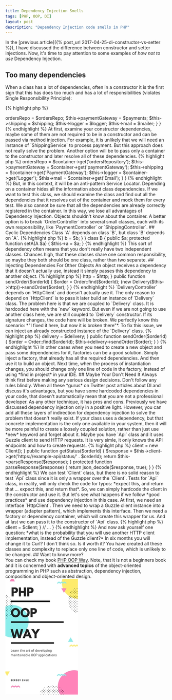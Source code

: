 ```yaml
---
title: Dependency Injection Smells
tags: [PHP, OOP, DI]
layout: post
description: "Dependency Injection code smells in PHP"
---
```


In the [previous article]({% post_url 2017-04-25-di-constructor-vs-setter %}), I have discussed the difference between constructor and setter injections. Now, it's time to pay attention to some examples of *how not to use* Dependency Injection.

## Too many dependencies

When a class has a lot of dependencies, often in a constructor it is the first sign that this has does too much and has a lot of responsibilities (violates Single Responsibility Principle):

{% highlight php %}
<?php

class OrderController
{
    public function __construct(
            OrdersRepository $ordersRepo, 
            PaymentGateway $payments, 
            ShippingService $shipping,
            Logger $logger
            Email $mailer
            )
    {
        $this->ordersRepo = $ordersRepo;
        $this->paymentGateway = $payments;
        $this->shipping = $shipping;
        $this->logger = $logger;
        $this->mail = $mailer;
    }
}
{% endhighlight %}

At first, examine your constructor dependencies, maybe some of them are not required to be in a constructor and can be passed via method injection. For example, it is unlikely that we will need an instance of `ShippingService` to process payment. But this approach does not really solve the problem. 

Another option will be to pass only a container to the constructor and later resolve all of these dependencies.

{% highlight php %}
<?php

class OrderController
{
    public function __construct(Container $container)
    {
        $this->ordersRepo = $container->get('ordersRepository');
        $this->paymentGateway = $container->get('paymentGateway');
        $this->shipping = $container->get('PaymentGateway');
        $this->logger = $container->get('Logger');
        $this->mail = $container->get('Email');
    }
}
{% endhighlight %}

But, in this context, it will be an anti-pattern Service Locator. Depending on a container hides all the information about class dependencies. If we want to test this class, we should examine the class and find out all the dependencies that it resolves out of the container and mock them for every test. We also cannot be sure that all the dependencies are already correctly registered in the container. In this way, we lose all advantages of Dependency Injection. Objects shouldn't know about the container.

A better option is to break `OrderController` into several small classes, each with its own responsibility, like `PaymentController` or `ShippingController`.

## Cyclic Dependencies

Class `A` depends on class `B`, but class `B` depends on `A`.

{% highlight php %}
<?php

class A {
    protected $b;

    public function __construct(B $b) {
        $this->b = $b;
    }
}

class B {
    public $a;

    protected function setA(A $a) {
        $this->a = $a;
    }
{% endhighlight %}

This sort of dependency often means that you don't really have two independent classes. Chances high, that these classes share one common responsibility, so maybe they both should be one class, rather than two separate.


## Injecting Dependencies For Other Objects

An object receives a dependency that it doesn't actually use, instead it simply passes this dependency to another object.

{% highlight php %}
<?php

class DeliveryController 
{
    protected $http;

    public function __construct(HttpClient $http)
    {
        $this->http = $http;
    }

    public function sendOrder($orderId)
    {
        $order = Order::find($orderId);

        (new Delivery($this->http))->sendOrder($order);
    }
}
{% endhighlight %}

`DeliveryController` depends on `HttpClient` and doesn't actually use it. The only reason to depend on `HttpClient` is to pass it later build an instance of `Delivery` class. The problem here is that we are coupled to `Delivery` class. It is hardcoded here with the `new` keyword. But even if we are not going to use another class here, we are still coupled to `Delivery` constructor. If its signature changes, the code here will be broken. We perfectly know this scenario: *"I fixed it here, but now it is broken there"*. To fix this issue, we can inject an already constructed instance of the `Delivery` class.

{% highlight php %}
<?php

class DeliveryController 
{
    protected $delivery;

    public function __construct(Delivery $delivery)
    {
        $this->delivery = $delivery;
    }

    public function sendOrder($orderId)
    {
        $order = Order::find($orderId);

        $this->delivery->sendOrder($order);
    }
}
{% endhighlight %}

In other cases when you need to create a new object and pass some dependencies for it, factories can be a good solution. Simply inject a factory, that already has all the required dependencies. And then use it to build an object. Next time, when the process of instantiation changes, you should change only one line of code in the factory, instead of using *find in project* in your IDE.

## Maybe Your Don't Need It

Always think first before making any serious design decisions. Don't follow any rules blindly. When all these *gurus* on Twitter post articles about DI and discuss it's advantages, but you have some hardcoded dependencies in your code, that doesn't automatically mean that you are not a professional developer. As any other technique, it has pros and cons. Previously we have discussed dependency injection only in a positive light. However, you can add all these layers of indirection for dependency injection to solve the problem that doesn't really exist. If your class uses a dependency, but that concrete implementation is the only one available in your system, then it will be more painful to create a loosely coupled solution, rather than just use *new* keyword and forget about it.

Maybe you have `Api` class and it uses Guzzle client to send HTTP requests. It is very simle, it only knows the API endpoints and how to create requests. 

{% highlight php %}
<?php

namespace App\Api;

use GuzzleHttp\Client;

class Api 
{
    protected $client;

    public function __construct()    
    {
        $this->client = new Client();
    }

    public function getStatus($orderId)
    {
        $response = $this->client->get('https://example-api/status/' . $orderId);

        return $this->parseResponse($response);
    }

    protected function parseResponse($response)
    {
        return json_decode($response, true);
    }
}
{% endhighlight %}

We can test `Client` class, but there is no solid reason to test `Api` class since it is only a wrapper over the `Client`. Tests for `Api` class, in reality, will only check the code for typos: *expect this, and return that ... expect this, and return that*. So, we can simply hardcode the client in the constructor and use it.  

But let's see what happens if we follow *good practices* and use dependency injection in this case. At first, we need an interface `HttpClient`. Then we need to wrap a Guzzle client instance into a wrapper (adapter pattern), which implements this interface. Then we need a factory or dependency container, which will create this wrapper for us. And at last we can pass it to the constructor of `Api` class. 


{% highlight php %}
<?php

interface HttpClient {
    // ...
}

class GuzzleAdapter implements HttpClient{
    // ...
}

class Api 
{
    protected $client;

    public function __construct(HttpClient $client)    
    {
        $this->client = $client;
    }

    // ... 
}
{% endhighlight %}

And now ask yourself one question: *what is the probability that you will use another HTTP client implementation, instead of the Guzzle client?* In six months you will change it to Curl? I don't think so. Is it worth it? You have created all these classes and complexity to replace only one line of code, which is unlikely to be changed. 

## Want to know more?

<div class="row">
    <div class="col-sm-9">
    You can check my book <a href="https://leanpub.com/phpoopway">PHP OOP Way</a>. Note, that it is not a beginners book and it is concerned with <strong>advanced topics</strong> of the object-oriented programming in PHP such as abstraction, dependency injection, composition and 
    object-oriented design.
    </div>
    <div class="col-sm-3">
        <a href="https://leanpub.com/phpoopway">
            <img src="/assets/images/books/phpoopway.jpeg" class="book-promote pull-right" alt="PHP OOP Way">
        </a>    
    </div>
</div>
